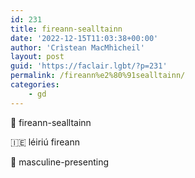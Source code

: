```yaml
---
id: 231
title: fireann-sealltainn
date: '2022-12-15T11:03:38+00:00'
author: 'Crìstean MacMhìcheil'
layout: post
guid: 'https://faclair.lgbt/?p=231'
permalink: /fireann%e2%80%91sealltainn/
categories:
    - gd
---
```


&#x1f3f4;&#xe0067;&#xe0062;&#xe0073;&#xe0063;&#xe0074;&#xe007f; fireann-sealltainn

&#x1f1ee;&#x1f1ea; léiriú fireann

&#x1f3f4;&#xe0067;&#xe0062;&#xe0065;&#xe006e;&#xe0067;&#xe007f; masculine-presenting
